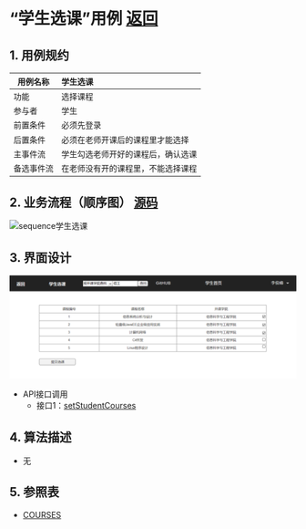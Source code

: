 <!-- markdownlint-disable MD033-->
<!-- 禁止MD033类型的警告 https://www.npmjs.com/package/markdownlint -->

# “学生选课”用例 [返回](../README.md)
## 1. 用例规约

|用例名称|学生选课|
|-------|:-------------|
|功能|选择课程|
|参与者|学生|
|前置条件|必须先登录|
|后置条件|必须在老师开课后的课程里才能选择|
|主事件流|学生勾选老师开好的课程后，确认选课|
|备选事件流|在老师没有开的课程里，不能选择课程|

## 2. 业务流程（顺序图） [源码](../src/sequence学生选课.puml)
![sequence学生选课](./sequence学生选课.png) 

## 3. 界面设计
 ![](../学生选课界面设计.png)
- API接口调用
    - 接口1：[setStudentCourses](../接口/setStudentCourses.md)

## 4. 算法描述 
   - 无
## 5. 参照表
- [COURSES](../数据库设计.md/COURSES)
